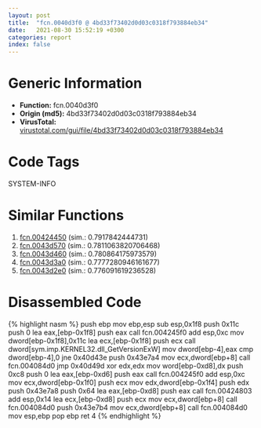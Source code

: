 ```yaml
---
layout: post
title:  "fcn.0040d3f0 @ 4bd33f73402d0d03c0318f793884eb34"
date:   2021-08-30 15:52:19 +0300
categories: report
index: false
---
```


# Generic Information
- **Function:** fcn.0040d3f0
- **Origin (md5):** 4bd33f73402d0d03c0318f793884eb34
- **VirusTotal:** [virustotal.com/gui/file/4bd33f73402d0d03c0318f793884eb34][virustotal_ref]

# Code Tags
<span class="tag" id="SYSTEM-INFO">SYSTEM-INFO</span>


# Similar Functions

1. [fcn.00424450][similar_1_ref] (sim.: 0.7917842444731)
2. [fcn.0043d570][similar_2_ref] (sim.: 0.7811063820706468)
3. [fcn.0043d460][similar_3_ref] (sim.: 0.780864175973579)
4. [fcn.0043d3a0][similar_4_ref] (sim.: 0.7777280946161677)
5. [fcn.0043d2e0][similar_5_ref] (sim.: 0.776091619236528)


# Disassembled Code

{% highlight nasm %}
push ebp
mov ebp,esp
sub esp,0x1f8
push 0x11c
push 0
lea eax,[ebp-0x1f8]
push eax
call fcn.004245f0
add esp,0xc
mov dword[ebp-0x1f8],0x11c
lea ecx,[ebp-0x1f8]
push ecx
call dword[sym.imp.KERNEL32.dll_GetVersionExW]
mov dword[ebp-4],eax
cmp dword[ebp-4],0
jne 0x40d43e
push 0x43e7a4
mov ecx,dword[ebp+8]
call fcn.004084d0
jmp 0x40d49d
xor edx,edx
mov word[ebp-0xd8],dx
push 0xc8
push 0
lea eax,[ebp-0xd6]
push eax
call fcn.004245f0
add esp,0xc
mov ecx,dword[ebp-0x1f0]
push ecx
mov edx,dword[ebp-0x1f4]
push edx
push 0x43e7a8
push 0x64
lea eax,[ebp-0xd8]
push eax
call fcn.00424803
add esp,0x14
lea ecx,[ebp-0xd8]
push ecx
mov ecx,dword[ebp+8]
call fcn.004084d0
push 0x43e7b4
mov ecx,dword[ebp+8]
call fcn.004084d0
mov esp,ebp
pop ebp
ret 4
{% endhighlight %}


[similar_1_ref]: /report/fcn.00424450@4fe38de7c6c86a1bad209560fa052231
[similar_2_ref]: /report/fcn.0043d570@1160595edb203a63cb2ca3ce2ff04f47
[similar_3_ref]: /report/fcn.0043d460@17d73cbafe6dd96dd6f2291fab06fbb5
[similar_4_ref]: /report/fcn.0043d3a0@17d73cbafe6dd96dd6f2291fab06fbb5
[similar_5_ref]: /report/fcn.0043d2e0@17d73cbafe6dd96dd6f2291fab06fbb5
[virustotal_ref]: https://www.virustotal.com/gui/file/4bd33f73402d0d03c0318f793884eb34